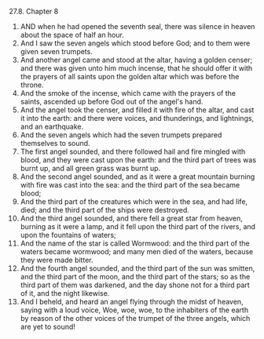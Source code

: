 27.8. Chapter 8
1. AND when he had opened the seventh seal, there was silence in heaven about the space of half an hour.
2. And I saw the seven angels which stood before God; and to them were given seven trumpets.
3. And another angel came and stood at the altar, having a golden censer; and there was given unto him much incense, that he should offer it with the prayers of all saints upon the golden altar which was before the throne.
4. And the smoke of the incense, which came with the prayers of the saints, ascended up before God out of the angel's hand.
5. And the angel took the censer, and filled it with fire of the altar, and cast it into the earth: and there were voices, and thunderings, and lightnings, and an earthquake.
6. And the seven angels which had the seven trumpets prepared themselves to sound.
7. The first angel sounded, and there followed hail and fire mingled with blood, and they were cast upon the earth: and the third part of trees was burnt up, and all green grass was burnt up.
8. And the second angel sounded, and as it were a great mountain burning with fire was cast into the sea: and the third part of the sea became blood;
9. And the third part of the creatures which were in the sea, and had life, died; and the third part of the ships were destroyed.
10. And the third angel sounded, and there fell a great star from heaven, burning as it were a lamp, and it fell upon the third part of the rivers, and upon the fountains of waters;
11. And the name of the star is called Wormwood: and the third part of the waters became wormwood; and many men died of the waters, because they were made bitter.
12. And the fourth angel sounded, and the third part of the sun was smitten, and the third part of the moon, and the third part of the stars; so as the third part of them was darkened, and the day shone not for a third part of it, and the night likewise.
13. And I beheld, and heard an angel flying through the midst of heaven, saying with a loud voice, Woe, woe, woe, to the inhabiters of the earth by reason of the other voices of the trumpet of the three angels, which are yet to sound!

